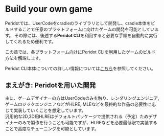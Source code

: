 # Build your own game

Peridotでは、UserCodeをcradleのライブラリとして開発し、cradle本体をビルドすることで任意のプラットフォームに向けたゲームの開発を可能としています。
その際には、後述する**Peridot CLI**を利用すると必要な手順を自動的に実行してくれるため便利です。

この章では、各プラットフォーム向けにPeridot CLIを利用したゲームのビルド方法を解説します。

Peridot CLI本体についての詳しい情報については[こちら](tools/cli.md)を参照してください。

## まえがき: Peridotを用いた開発

主に、ゲームデザイナーの方はUserCodeのみを触り、レンダリングエンジニア, ゲームロジックエンジニアなどがHLRE, MLEなどを最終的な作品の必要性に応じて実装していくことを想定しています。  
汎用的な2D,3D用HLREはデフォルトパッケージで提供される（予定）ためデザイナーのみで製作を行うことも可能ですが、HLREなどを必要最低限で実装することで高度なチューニングを可能としています。
